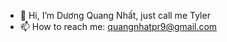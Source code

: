 - 👋 Hi, I’m Dương Quang Nhất, just call me Tyler
- 📫 How to reach me: quangnhatpr9@gmail.com


<!---
luckyboyheoby/luckyboyheoby is a ✨ special ✨ repository because its `README.md` (this file) appears on your GitHub profile.
You can click the Preview link to take a look at your changes.
--->
